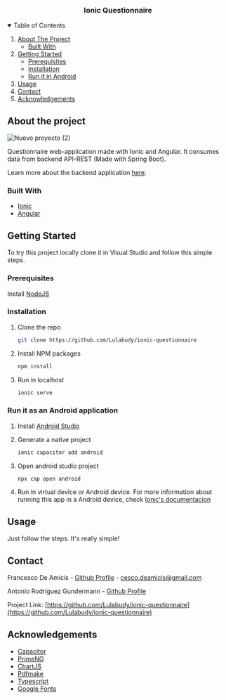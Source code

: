 <!-- PROJECT LOGO -->
<br />
<p align="center">

  <h3 align="center">Ionic Questionnaire</h3>

<!-- TABLE OF CONTENTS -->
<details open="open">
  <summary>Table of Contents</summary>
  <ol>
    <li>
      <a href="#about-the-project">About The Project</a>
      <ul>
        <li><a href="#built-with">Built With</a></li>
      </ul>
    </li>
    <li>
      <a href="#getting-started">Getting Started</a>
      <ul>
        <li><a href="#prerequisites">Prerequisites</a></li>
        <li><a href="#installation">Installation</a></li>
        <li><a href="#run-it-as-an-android-application">Run it in Android</a></li>
      </ul>
    </li>
    <li><a href="#usage">Usage</a></li>
    <li><a href="#contact">Contact</a></li>
    <li><a href="#acknowledgements">Acknowledgements</a></li>
  </ol>
</details>



<!-- ABOUT THE PROJECT -->
## About the project

![Nuevo proyecto (2)](https://user-images.githubusercontent.com/59253125/121704952-83ea9b00-cad4-11eb-9e9d-ce41c50003b8.png)


Questionnaire web-application made with Ionic and Angular.
It consumes data from backend API-REST (Made with Spring Boot).

Learn more about the backend application [here](https://github.com/AntonioRG00/QuestionnaireSpringRest).

### Built With

* [Ionic](https://ionicframework.com/)
* [Angular](https://angular.io/)



<!-- GETTING STARTED -->
## Getting Started

To try this project locally clone it in Visual Studio and follow this simple steps.

### Prerequisites

Install [NodeJS](https://nodejs.org/es/)

### Installation

1. Clone the repo
   ```sh
   git clone https://github.com/Lulabudy/ionic-questionnaire
   ```
2. Install NPM packages
   ```sh
   npm install
   ```
3. Run in localhost
   ```sh
   ionic serve
   ```
   
### Run it as an Android application

1. Install [Android Studio](https://developer.android.com/studio/)

2. Generate a native project
   ``` sh
   ionic capacitor add android
   
3. Open android studio project
   ``` sh
   npx cap open android
   ```
4. Run in virtual device or Android device.
For more information about running this app in a Android device, check [Ionic's documentacion](https://ionicframework.com/docs/developing/android)



<!-- USAGE EXAMPLES -->
## Usage

Just follow the steps. It's really simple!



<!-- CONTACT -->
## Contact

Francesco De Amicis - [Github Profile](https://github.com/Lulabudy) - cesco.deamicis@gmail.com

Antonio Rodríguez Gundermann - [Github Profile](https://github.com/AntonioRG00)

Project Link: [https://github.com/Lulabudy/ionic-questionnaire](https://github.com/Lulabudy/ionic-questionnaire)



<!-- ACKNOWLEDGEMENTS -->
## Acknowledgements
* [Capacitor](https://capacitorjs.com/)
* [PrimeNG](https://www.primefaces.org/primeng/)
* [ChartJS](https://www.chartjs.org/)
* [Pdfmake](http://pdfmake.org/#/)
* [Typescript](https://www.typescriptlang.org/)
* [Google Fonts](https://fonts.google.com/)
